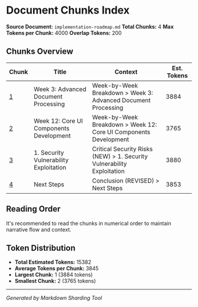 # Document Chunks Index

**Source Document:** `implementation-roadmap.md`
**Total Chunks:** 4
**Max Tokens per Chunk:** 4000
**Overlap Tokens:** 200

## Chunks Overview

| Chunk                                                      | Title                                   | Context                                                                | Est. Tokens |
| ---------------------------------------------------------- | --------------------------------------- | ---------------------------------------------------------------------- | ----------- |
| [1](./chunk_001_week_3_advanced_document_processing.md)    | Week 3: Advanced Document Processing    | Week-by-Week Breakdown > Week 3: Advanced Document Processing          | 3884        |
| [2](./chunk_002_week_12_core_ui_components_development.md) | Week 12: Core UI Components Development | Week-by-Week Breakdown > Week 12: Core UI Components Development       | 3765        |
| [3](./chunk_003_1_security_vulnerability_exploitation.md)  | 1. Security Vulnerability Exploitation  | Critical Security Risks (NEW) > 1. Security Vulnerability Exploitation | 3880        |
| [4](./chunk_004_next_steps.md)                             | Next Steps                              | Conclusion (REVISED) > Next Steps                                      | 3853        |

## Reading Order

It's recommended to read the chunks in numerical order to maintain narrative flow and context.

## Token Distribution

- **Total Estimated Tokens:** 15382
- **Average Tokens per Chunk:** 3845
- **Largest Chunk:** 1 (3884 tokens)
- **Smallest Chunk:** 2 (3765 tokens)

---

_Generated by Markdown Sharding Tool_
